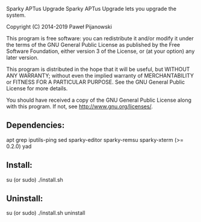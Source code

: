 Sparky APTus Upgrade
Sparky APTus Upgrade lets you upgrade the system.

Copyright (C) 2014-2019 Paweł Pijanowski

This program is free software: you can redistribute it and/or modify
it under the terms of the GNU General Public License as published by
the Free Software Foundation, either version 3 of the License, or
(at your option) any later version.

This program is distributed in the hope that it will be useful,
but WITHOUT ANY WARRANTY; without even the implied warranty of
MERCHANTABILITY or FITNESS FOR A PARTICULAR PURPOSE.  See the
GNU General Public License for more details.

You should have received a copy of the GNU General Public License
along with this program.  If not, see <http://www.gnu.org/licenses/>.

Dependencies:
-------------
apt
grep
iputils-ping
sed
sparky-editor
sparky-remsu
sparky-xterm (>= 0.2.0)
yad

Install:
-------------
su (or sudo) 
./install.sh

Uninstall:
-------------
su (or sudo)
./install.sh uninstall
